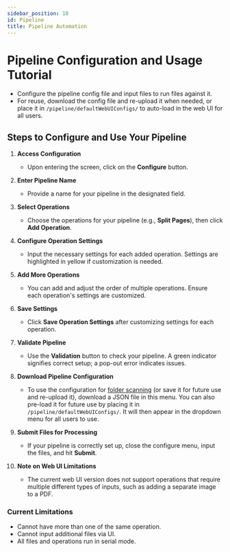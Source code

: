 ```yaml
---
sidebar_position: 10
id: Pipeline
title: Pipeline Automation
---
```



# Pipeline Configuration and Usage Tutorial

- Configure the pipeline config file and input files to run files against it.
- For reuse, download the config file and re-upload it when needed, or place it in `/pipeline/defaultWebUIConfigs/` to auto-load in the web UI for all users.

## Steps to Configure and Use Your Pipeline

1. **Access Configuration**
   - Upon entering the screen, click on the **Configure** button.

2. **Enter Pipeline Name**
   - Provide a name for your pipeline in the designated field.

3. **Select Operations**
   - Choose the operations for your pipeline (e.g., **Split Pages**), then click **Add Operation**.

4. **Configure Operation Settings**
   - Input the necessary settings for each added operation. Settings are highlighted in yellow if customization is needed.

5. **Add More Operations**
   - You can add and adjust the order of multiple operations. Ensure each operation's settings are customized.

6. **Save Settings**
   - Click **Save Operation Settings** after customizing settings for each operation.

7. **Validate Pipeline**
   - Use the **Validation** button to check your pipeline. A green indicator signifies correct setup; a pop-out error indicates issues.

8. **Download Pipeline Configuration**
   - To use the configuration for [folder scanning](/Advanced%20Configuration/Folder%20Scanning) (or save it for future use and re-upload it), download a JSON file in this menu. You can also pre-load it for future use by placing it in `/pipeline/defaultWebUIConfigs/`. It will then appear in the dropdown menu for all users to use.

9. **Submit Files for Processing**
   - If your pipeline is correctly set up, close the configure menu, input the files, and hit **Submit**.

10. **Note on Web UI Limitations**
    - The current web UI version does not support operations that require multiple different types of inputs, such as adding a separate image to a PDF.

### Current Limitations

- Cannot have more than one of the same operation.
- Cannot input additional files via UI.
- All files and operations run in serial mode.
